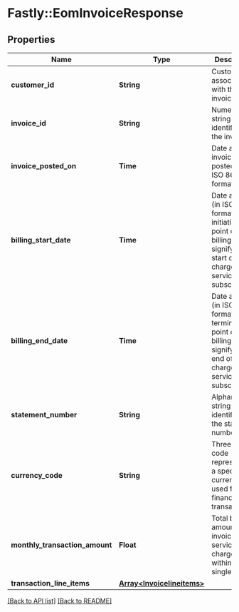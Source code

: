 # Fastly::EomInvoiceResponse

## Properties

| Name | Type | Description | Notes |
| ---- | ---- | ----------- | ----- |
| **customer_id** | **String** | Customer ID associated with the invoice. | [optional] |
| **invoice_id** | **String** | Numeric string identifying the invoice. | [optional] |
| **invoice_posted_on** | **Time** | Date and time invoice was posted on, in ISO 8601 format. | [optional] |
| **billing_start_date** | **Time** | Date and time (in ISO 8601 format) for initiation point of a billing cycle, signifying the start of charges for a service or subscription. | [optional] |
| **billing_end_date** | **Time** | Date and time (in ISO 8601 format) for termination point of a billing cycle, signifying the end of charges for a service or subscription. | [optional] |
| **statement_number** | **String** | Alphanumeric string identifying the statement number. | [optional] |
| **currency_code** | **String** | Three-letter code representing a specific currency used for financial transactions. | [optional] |
| **monthly_transaction_amount** | **Float** | Total billable amount for invoiced services charged within a single month. | [optional] |
| **transaction_line_items** | [**Array&lt;Invoicelineitems&gt;**](Invoicelineitems.md) |  | [optional] |

[[Back to API list]](../../README.md#endpoints) [[Back to README]](../../README.md)

